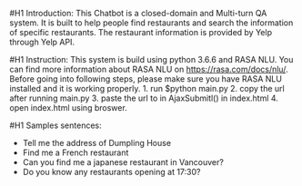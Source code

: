 #H1 Introduction:
	This Chatbot is a closed-domain and Multi-turn QA system. It is built to help people find restaurants and search the information of specific restaurants. The restaurant information is provided by Yelp through Yelp API.

#H1 Instruction:
	This system is build using python 3.6.6 and RASA NLU. You can find more information about RASA NLU on https://rasa.com/docs/nlu/. Before going into following steps, please make sure you have RASA NLU installed and it is working properly.
	1. run $python main.py
	2. copy the url after running main.py
	3. paste the url to in AjaxSubmitl() in index.html
	4. open index.html using broswer.


#H1 Samples sentences:
-	Tell me the address of Dumpling House
-	Find me a French restaurant 
-	Can you find me a japanese restaurant in Vancouver?
-	Do you know any restaurants opening at 17:30?
